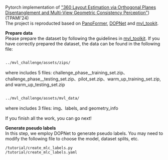 Pytorch implementation of ["360 Layout Estimation via Orthogonal Planes Disentanglement and Multi-View Geometric Consistency Perception"](https://ieeexplore.ieee.org/stamp/stamp.jsp?arnumber=10634822)) (TPAMI'24)  
The project is reproducted based on [PanoFormer](https://github.com/zhijieshen-bjtu/PanoFormer), [DOPNet](https://github.com/zhijieshen-bjtu/DOPNet) and [mvl_tookit](https://github.com/mvlchallenge/mvl_toolkit).  

**Prepare data**  
Please prepare the dataset by following the guidelines in [mvl_toolkit](https://github.com/mvlchallenge/mvl_toolkit).  If you have correctly prepared the dataset, the data can be found in the following file:

```

../mvl_challenge/assets/zips/ 

```
where includes 5 files: challenge_phase__training_set.zip、challenge_phase__testing_set.zip、pilot_set.zip、warm_up_training_set.zip, and warm_up_testing_set.zip 

```

../mvl_challenge/assets/mvl_data/  
```

where includes 3 files: img、labels, and geometry_info 

If you finish all the work, you can go next!

**Generate pseudo labels**  
In this step, we employ DOPNet to generate pseudo labels. You may need to modify the following file to choose the model, dataset splits, etc.

```
/tutorial/create_mlc_labels.py
/tutorial/create_mlc_labels.yaml
```
